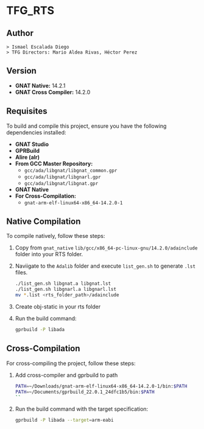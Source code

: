 # TFG_RTS

## Author
    > Ismael Escalada Diego
    > TFG Directors: Mario Aldea Rivas, Héctor Perez

## Version
- **GNAT Native:** 14.2.1  
- **GNAT Cross Compiler:** 14.2.0  

## Requisites
To build and compile this project, ensure you have the following dependencies installed:

- **GNAT Studio**
- **GPRBuild**
- **Alire (alr)**
- **From GCC Master Repository:**
  - `gcc/ada/libgnat/libgnat_common.gpr`
  - `gcc/ada/libgnat/libgnarl.gpr`
  - `gcc/ada/libgnat/libgnat.gpr`
- **GNAT Native**
- **For Cross-Compilation:**
  - `gnat-arm-elf-linux64-x86_64-14.2.0-1`

## Native Compilation
To compile natively, follow these steps:

1. Copy from `gnat_native` `lib/gcc/x86_64-pc-linux-gnu/14.2.0/adainclude`  folder into your RTS folder.
2. Naviigate to the `Adalib` folder and execute `list_gen.sh` to generate `.lst` files.
    ```sh
    ./list_gen.sh libgnat.a libgnat.lst
    ./list_gen.sh libgnarl.a libgnarl.lst
    mv *.list <rts_folder_path>/adainclude
   ```
3. Create obj-static in your rts folder

4. Run the build command:
   ```sh
   gprbuild -P libada
   ```

## Cross-Compilation
For cross-compiling the project, follow these steps:

1. Add cross-compiler and gprbuild to path
    ```sh
    PATH=~/Downloads/gnat-arm-elf-linux64-x86_64-14.2.0-1/bin:$PATH
    PATH=~/Documents/gprbuild_22.0.1_24dfc1b5/bin:$PATH
    ``    
2. Run the build command with the target specification:
   ```sh
   gprbuild -P libada --target=arm-eabi
   ```

